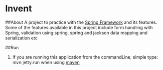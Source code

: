 # Invent
##About
A project to practice with the [Spring Framework](http://projects.spring.io/spring-framework) and its features.
Some of the features available in this project include form handling with Spring, validation using spring, spring
and jackson data mapping and serialization etc

##Run
1. If you are running this application from the commandLine;
	simple type: mvn jetty:run when using [maven](https://maven.apache.org/)
